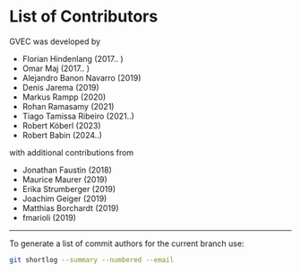 # List of Contributors

GVEC was developed by

* Florian Hindenlang (2017.. )
* Omar Maj (2017.. )
* Alejandro Banon Navarro (2019)
* Denis Jarema (2019)
* Markus Rampp (2020)
* Rohan Ramasamy (2021)
* Tiago Tamissa Ribeiro (2021..)
* Robert Köberl (2023)
* Robert Babin (2024..)

with additional contributions from

* Jonathan Faustin (2018)
* Maurice Maurer (2019)
* Erika Strumberger (2019)
* Joachim Geiger (2019)
* Matthias Borchardt (2019)
* fmarioli (2019)

---

To generate a list of commit authors for the current branch use:
```bash
git shortlog --summary --numbered --email
```
